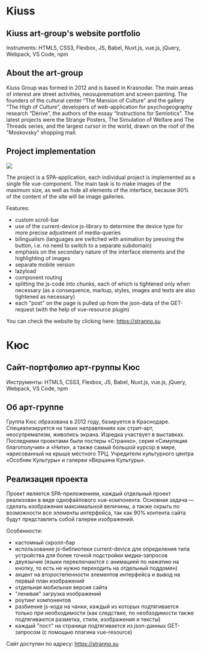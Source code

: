 # Kiuss

## Kiuss art-group's website portfolio

Instruments: HTML5, CSS3, Flexbox, JS, Babel, Nuxt.js, vue.js, jQuery, Webpack, VS Code, npm

##  About the art-group

Kiuss Group was formed in 2012 and is based in Krasnodar. The main areas of interest are street activities, neosuprematism and screen painting. The founders of the cultural center “The Mansion of Culture” and the gallery “The High of Culture”, developers of web-application for psychogeography research “Dérive”, the authors of the essay “Instructions for Semiotics”. The latest projects were the Strange Posters, The Simulation of Welfare and The Threads series, and the largest cursor in the world, drawn on the roof of the "Moskovsky" shopping mall.

## Project implementation

![](https://stranno.su/src/assets/images/design.png)

The project is a SPA-application, each individual project is implemented as a single file vue-component. The main task is to make images of the maximum size, as well as hide all elements of the interface, because 90% of the content of the site will be image galleries.

Features:
- custom scroll-bar
- use of the current-device js-library to determine the device type for more precise adjustment of media-queries
- bilingualism (languages are switched with animation by pressing the button, i.e. no need to switch to a separate subdomain)
- emphasis on the secondary nature of the interface elements and the highlighting of images
- separate mobile version
- lazyload
- component routing
- splitting the js-code into chunks, each of which is tightened only when necessary (as a consequence, markup, styles, images and texts are also tightened as necessary)
- each "post" on the page is pulled up from the json-data of the GET-request (with the help of vue-resource plugin)

You can check the website by clicking here:
https://stranno.su

# Кюс

## Сайт-портфолио арт-группы Кюс

Инструменты: HTML5, CSS3, Flexbox, JS, Babel, Nuxt.js, vue.js, jQuery, Webpack, VS Code, npm

## Об арт-группе

Группа Кюс образована в 2012 году, базируется в Краснодаре. Специализируется на таких направлениях как стрит-арт, неосупрематизм, живопись экрана. Изредка участвует в выставках. Последними проектами были постеры «Странно», серия «Симуляция благополучия» и «Нити», а также самый большой курсор в мире, нарисованный на крыше местного ТРЦ. Учредители культурного центра «Особняк Культуры» и галереи «Вершина Культуры».

## Реализация проекта

Проект является SPA-приложением, каждый отдельный проект реализован в виде однофайлового vue-компонента. Основная задача — сделать изображения максимальной величины, а также скрыть по возможности все элементы интерфейса, так как 90% контента сайта будут представлять собой галереи изображений.

Особенности:
- кастомный скролл-бар
- использование js-библиотеки current-device для определения типа устройства для более точной подстройки медиа-запросов
- двуязычие (языки переключаются с анимацией по нажатию на кнопку, то есть не нужно переходить на отдельный поддомен)
- акцент на второстепенности элементов интерфейса и вывод на первый план изображений
- отдельная мобильная версия сайта
- "ленивая" загрузка изображений
- роутинг компонентов
- разбиение js-кода на чанки, каждый из которых подтягивается только при необходимости (как следствие, по необходимости также подтягиваются разметка, стили, изображения и тексты)
- каждый "пост" на странице подтягивается из json-данных GET-запросом (с помощью плагина vue-resource)

Сайт доступен по адресу:
https://stranno.su
